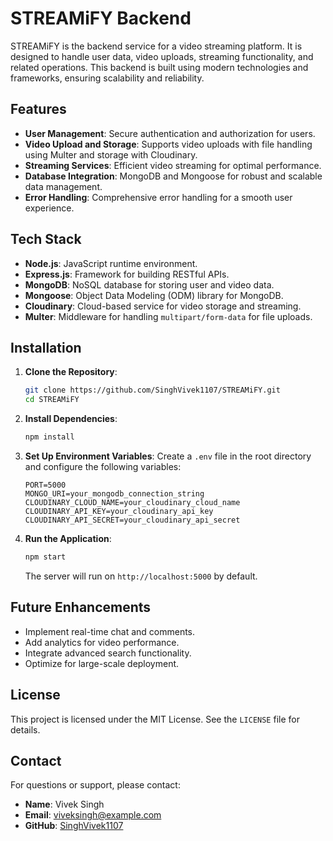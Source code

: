 # STREAMiFY Backend

STREAMiFY is the backend service for a video streaming platform. It is designed to handle user data, video uploads, streaming functionality, and related operations. This backend is built using modern technologies and frameworks, ensuring scalability and reliability.

## Features

- **User Management**: Secure authentication and authorization for users.
- **Video Upload and Storage**: Supports video uploads with file handling using Multer and storage with Cloudinary.
- **Streaming Services**: Efficient video streaming for optimal performance.
- **Database Integration**: MongoDB and Mongoose for robust and scalable data management.
- **Error Handling**: Comprehensive error handling for a smooth user experience.

## Tech Stack

- **Node.js**: JavaScript runtime environment.
- **Express.js**: Framework for building RESTful APIs.
- **MongoDB**: NoSQL database for storing user and video data.
- **Mongoose**: Object Data Modeling (ODM) library for MongoDB.
- **Cloudinary**: Cloud-based service for video storage and streaming.
- **Multer**: Middleware for handling `multipart/form-data` for file uploads.

## Installation

1. **Clone the Repository**:
   ```bash
   git clone https://github.com/SinghVivek1107/STREAMiFY.git
   cd STREAMiFY
   ```

2. **Install Dependencies**:
   ```bash
   npm install
   ```

3. **Set Up Environment Variables**:
   Create a `.env` file in the root directory and configure the following variables:
   ```env
   PORT=5000
   MONGO_URI=your_mongodb_connection_string
   CLOUDINARY_CLOUD_NAME=your_cloudinary_cloud_name
   CLOUDINARY_API_KEY=your_cloudinary_api_key
   CLOUDINARY_API_SECRET=your_cloudinary_api_secret
   ```

4. **Run the Application**:
   ```bash
   npm start
   ```
   The server will run on `http://localhost:5000` by default.


## Future Enhancements

- Implement real-time chat and comments.
- Add analytics for video performance.
- Integrate advanced search functionality.
- Optimize for large-scale deployment.


## License

This project is licensed under the MIT License. See the `LICENSE` file for details.

## Contact

For questions or support, please contact:
- **Name**: Vivek Singh
- **Email**: viveksingh@example.com
- **GitHub**: [SinghVivek1107](https://github.com/SinghVivek1107)

